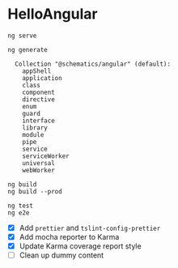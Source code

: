 # HelloAngular

```
ng serve

ng generate

  Collection "@schematics/angular" (default):
    appShell
    application
    class
    component
    directive
    enum
    guard
    interface
    library
    module
    pipe
    service
    serviceWorker
    universal
    webWorker

ng build
ng build --prod

ng test
ng e2e
```

- [x] Add `prettier` and `tslint-config-prettier`
- [x] Add mocha reporter to Karma
- [x] Update Karma coverage report style
- [ ] Clean up dummy content
